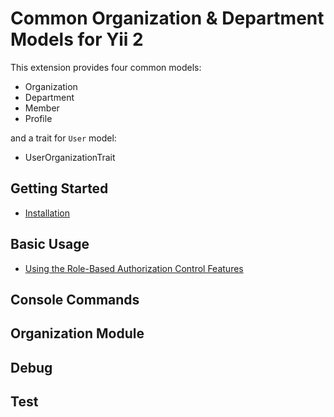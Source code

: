 # Common Organization & Department Models for Yii 2

This extension provides four common models:
- Organization
- Department
- Member
- Profile

and a trait for `User` model:
- UserOrganizationTrait

## Getting Started

- [Installation](Installation.md)

## Basic Usage

- [Using the Role-Based Authorization Control Features](usage-rbac.md)

## Console Commands

## Organization Module

## Debug

## Test